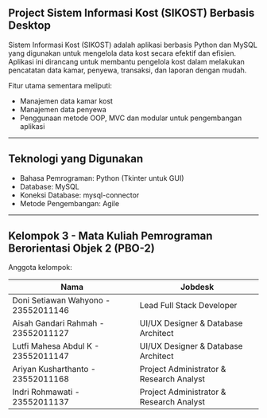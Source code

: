 ## Project Sistem Informasi Kost (SIKOST) Berbasis Desktop

Sistem Informasi Kost (SIKOST) adalah aplikasi berbasis Python dan MySQL yang digunakan untuk mengelola data kost secara efektif dan efisien. Aplikasi ini dirancang untuk membantu pengelola kost dalam melakukan pencatatan data kamar, penyewa, transaksi, dan laporan dengan mudah.

Fitur utama sementara meliputi:
- Manajemen data kamar kost
- Manajemen data penyewa
- Penggunaan metode OOP, MVC dan modular untuk pengembangan aplikasi

---

## Teknologi yang Digunakan
- Bahasa Pemrograman: Python (Tkinter untuk GUI)
- Database: MySQL
- Koneksi Database: mysql-connector
- Metode Pengembangan: Agile

---

## Kelompok 3 - Mata Kuliah Pemrograman Berorientasi Objek 2 (PBO-2)

Anggota kelompok:

| Nama                                | Jobdesk                                  |
|-------------------------------------|------------------------------------------|
| Doni Setiawan Wahyono - 23552011146 | Lead Full Stack Developer                |
| Aisah Gandari Rahmah - 23552011127  | UI/UX Designer & Database Architect      |
| Lutfi Mahesa Abdul K - 23552011147  | UI/UX Designer & Database Architect      |
| Ariyan Kusharthanto - 23552011168   | Project Administrator & Research Analyst |
| Indri Rohmawati  -  23552011137     | Project Administrator & Research Analyst                                         |


